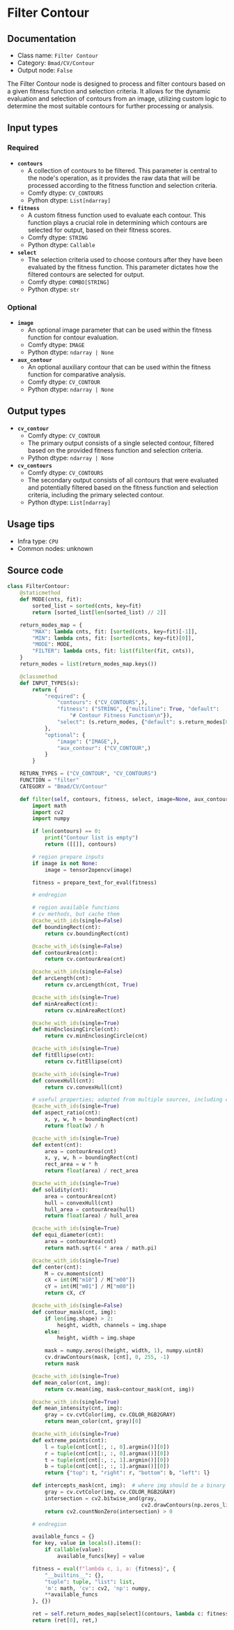 # Filter Contour
## Documentation
- Class name: `Filter Contour`
- Category: `Bmad/CV/Contour`
- Output node: `False`

The Filter Contour node is designed to process and filter contours based on a given fitness function and selection criteria. It allows for the dynamic evaluation and selection of contours from an image, utilizing custom logic to determine the most suitable contours for further processing or analysis.
## Input types
### Required
- **`contours`**
    - A collection of contours to be filtered. This parameter is central to the node's operation, as it provides the raw data that will be processed according to the fitness function and selection criteria.
    - Comfy dtype: `CV_CONTOURS`
    - Python dtype: `List[ndarray]`
- **`fitness`**
    - A custom fitness function used to evaluate each contour. This function plays a crucial role in determining which contours are selected for output, based on their fitness scores.
    - Comfy dtype: `STRING`
    - Python dtype: `Callable`
- **`select`**
    - The selection criteria used to choose contours after they have been evaluated by the fitness function. This parameter dictates how the filtered contours are selected for output.
    - Comfy dtype: `COMBO[STRING]`
    - Python dtype: `str`
### Optional
- **`image`**
    - An optional image parameter that can be used within the fitness function for contour evaluation.
    - Comfy dtype: `IMAGE`
    - Python dtype: `ndarray | None`
- **`aux_contour`**
    - An optional auxiliary contour that can be used within the fitness function for comparative analysis.
    - Comfy dtype: `CV_CONTOUR`
    - Python dtype: `ndarray | None`
## Output types
- **`cv_contour`**
    - Comfy dtype: `CV_CONTOUR`
    - The primary output consists of a single selected contour, filtered based on the provided fitness function and selection criteria.
    - Python dtype: `ndarray | None`
- **`cv_contours`**
    - Comfy dtype: `CV_CONTOURS`
    - The secondary output consists of all contours that were evaluated and potentially filtered based on the fitness function and selection criteria, including the primary selected contour.
    - Python dtype: `List[ndarray]`
## Usage tips
- Infra type: `CPU`
- Common nodes: unknown


## Source code
```python
class FilterContour:
    @staticmethod
    def MODE(cnts, fit):
        sorted_list = sorted(cnts, key=fit)
        return [sorted_list[len(sorted_list) // 2]]

    return_modes_map = {
        "MAX": lambda cnts, fit: [sorted(cnts, key=fit)[-1]],
        "MIN": lambda cnts, fit: [sorted(cnts, key=fit)[0]],
        "MODE": MODE,
        "FILTER": lambda cnts, fit: list(filter(fit, cnts)),
    }
    return_modes = list(return_modes_map.keys())

    @classmethod
    def INPUT_TYPES(s):
        return {
            "required": {
                "contours": ("CV_CONTOURS",),
                "fitness": ("STRING", {"multiline": True, "default":
                    "# Contour Fitness Function\n"}),
                "select": (s.return_modes, {"default": s.return_modes[0]})
            },
            "optional": {
                "image": ("IMAGE",),
                "aux_contour": ("CV_CONTOUR",)
            }
        }

    RETURN_TYPES = ("CV_CONTOUR", "CV_CONTOURS")
    FUNCTION = "filter"
    CATEGORY = "Bmad/CV/Contour"

    def filter(self, contours, fitness, select, image=None, aux_contour=None):
        import math
        import cv2
        import numpy

        if len(contours) == 0:
            print("Contour list is empty")
            return ([[]], contours)

        # region prepare inputs
        if image is not None:
            image = tensor2opencv(image)

        fitness = prepare_text_for_eval(fitness)

        # endregion

        # region available functions
        # cv methods, but cache them
        @cache_with_ids(single=False)
        def boundingRect(cnt):
            return cv.boundingRect(cnt)

        @cache_with_ids(single=False)
        def contourArea(cnt):
            return cv.contourArea(cnt)

        @cache_with_ids(single=False)
        def arcLength(cnt):
            return cv.arcLength(cnt, True)

        @cache_with_ids(single=True)
        def minAreaRect(cnt):
            return cv.minAreaRect(cnt)

        @cache_with_ids(single=True)
        def minEnclosingCircle(cnt):
            return cv.minEnclosingCircle(cnt)

        @cache_with_ids(single=True)
        def fitEllipse(cnt):
            return cv.fitEllipse(cnt)

        @cache_with_ids(single=True)
        def convexHull(cnt):
            return cv.convexHull(cnt)

        # useful properties; adapted from multiple sources, including cv documentation
        @cache_with_ids(single=True)
        def aspect_ratio(cnt):
            x, y, w, h = boundingRect(cnt)
            return float(w) / h

        @cache_with_ids(single=True)
        def extent(cnt):
            area = contourArea(cnt)
            x, y, w, h = boundingRect(cnt)
            rect_area = w * h
            return float(area) / rect_area

        @cache_with_ids(single=True)
        def solidity(cnt):
            area = contourArea(cnt)
            hull = convexHull(cnt)
            hull_area = contourArea(hull)
            return float(area) / hull_area

        @cache_with_ids(single=True)
        def equi_diameter(cnt):
            area = contourArea(cnt)
            return math.sqrt(4 * area / math.pi)

        @cache_with_ids(single=True)
        def center(cnt):
            M = cv.moments(cnt)
            cX = int(M["m10"] / M["m00"])
            cY = int(M["m01"] / M["m00"])
            return cX, cY

        @cache_with_ids(single=False)
        def contour_mask(cnt, img):
            if len(img.shape) > 2:
                height, width, channels = img.shape
            else:
                height, width = img.shape

            mask = numpy.zeros((height, width, 1), numpy.uint8)
            cv.drawContours(mask, [cnt], 0, 255, -1)
            return mask

        @cache_with_ids(single=True)
        def mean_color(cnt, img):
            return cv.mean(img, mask=contour_mask(cnt, img))

        @cache_with_ids(single=True)
        def mean_intensity(cnt, img):
            gray = cv.cvtColor(img, cv.COLOR_RGB2GRAY)
            return mean_color(cnt, gray)[0]

        @cache_with_ids(single=True)
        def extreme_points(cnt):
            l = tuple(cnt[cnt[:, :, 0].argmin()][0])
            r = tuple(cnt[cnt[:, :, 0].argmax()][0])
            t = tuple(cnt[cnt[:, :, 1].argmin()][0])
            b = tuple(cnt[cnt[:, :, 1].argmax()][0])
            return {"top": t, "right": r, "bottom": b, "left": l}

        def intercepts_mask(cnt, img):  # where img should be a binary mask
            gray = cv.cvtColor(img, cv.COLOR_RGB2GRAY)
            intersection = cv2.bitwise_and(gray,
                                           cv2.drawContours(np.zeros_like(gray), [cnt], 0, 255, thickness=cv2.FILLED))
            return cv2.countNonZero(intersection) > 0

        # endregion

        available_funcs = {}
        for key, value in locals().items():
            if callable(value):
                available_funcs[key] = value

        fitness = eval(f"lambda c, i, a: {fitness}", {
            "__builtins__": {},
            "tuple": tuple, "list": list,
            'm': math, 'cv': cv2, 'np': numpy,
            **available_funcs
        }, {})

        ret = self.return_modes_map[select](contours, lambda c: fitness(c, image, aux_contour))
        return (ret[0], ret,)

```
